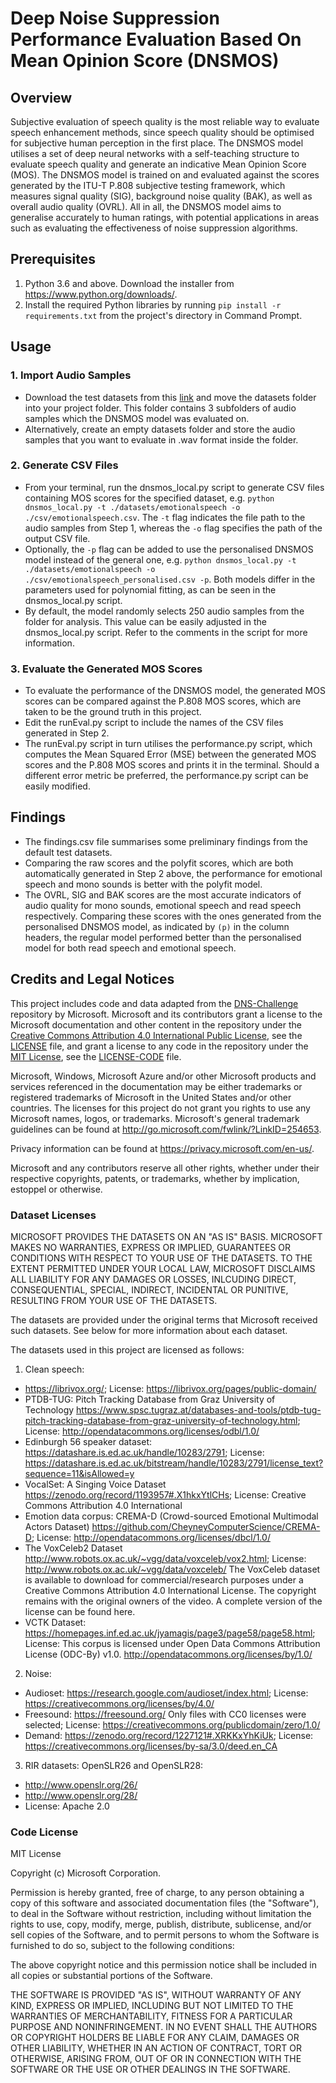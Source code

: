 # **Deep Noise Suppression Performance Evaluation Based On Mean Opinion Score (DNSMOS)**

## **Overview**
Subjective evaluation of speech quality is the most reliable way to evaluate speech enhancement methods, since speech quality should be optimised for subjective human perception in the first place. The DNSMOS model utilises a set of deep neural networks with a self-teaching structure to evaluate speech quality and generate an indicative Mean Opinion Score (MOS). The DNSMOS model is trained on and evaluated against the scores generated by the ITU-T P.808 subjective testing framework, which measures signal quality (SIG), background noise quality (BAK), as well as overall audio quality (OVRL). All in all, the DNSMOS model aims to generalise accurately to human ratings, with potential applications in areas such as evaluating the effectiveness of noise suppression algorithms.

## **Prerequisites**
1. Python 3.6 and above. Download the installer from https://www.python.org/downloads/.
2. Install the required Python libraries by running ```pip install -r requirements.txt``` from the project's directory in Command Prompt.

## **Usage**
### **1. Import Audio Samples**
* Download the test datasets from this [link](https://dysononline-my.sharepoint.com/:f:/g/personal/huiqi_guo_dyson_com/EoLiH7S9qz5Ipd8OBzszPA8BsZzFp0Yq3GUOw3hYv6sH6w?e=A4E5bg) and move the datasets folder into your project folder. This folder contains 3 subfolders of audio samples which the DNSMOS model was evaluated on. 
* Alternatively, create an empty datasets folder and store the audio samples that you want to evaluate in .wav format inside the folder.

### **2. Generate CSV Files**
* From your terminal, run the dnsmos_local.py script to generate CSV files containing MOS scores for the specified dataset, e.g. ```python dnsmos_local.py -t ./datasets/emotionalspeech -o ./csv/emotionalspeech.csv```. The ```-t``` flag indicates the file path to the audio samples from Step 1, whereas the ```-o``` flag specifies the path of the output CSV file.
* Optionally, the ```-p``` flag can be added to use the personalised DNSMOS model instead of the general one, e.g. ```python dnsmos_local.py -t ./datasets/emotionalspeech -o ./csv/emotionalspeech_personalised.csv -p```. Both models differ in the parameters used for polynomial fitting, as can be seen in the dnsmos_local.py script.
* By default, the model randomly selects 250 audio samples from the folder for analysis. This value can be easily adjusted in the dnsmos_local.py script. Refer to the comments in the script for more information.

### **3. Evaluate the Generated MOS Scores**
* To evaluate the performance of the DNSMOS model, the generated MOS scores can be compared against the P.808 MOS scores, which are taken to be the ground truth in this project. 
* Edit the runEval.py script to include the names of the CSV files generated in Step 2.
* The runEval.py script in turn utilises the performance.py script, which computes the Mean Squared Error (MSE) between the generated MOS scores and the P.808 MOS scores and prints it in the terminal. Should a different error metric be preferred, the performance.py script can be easily modified.

## **Findings**
* The findings.csv file summarises some preliminary findings from the default test datasets. 
* Comparing the raw scores and the polyfit scores, which are both automatically generated in Step 2 above, the performance for emotional speech and mono sounds is better with the polyfit model.
* The OVRL, SIG and BAK scores are the most accurate indicators of audio quality for mono sounds, emotional speech and read speech respectively. Comparing these scores with the ones generated from the personalised DNSMOS model, as indicated by ```(p)``` in the column headers, the regular model performed better than the personalised model for both read speech and emotional speech.

## **Credits and Legal Notices**
This project includes code and data adapted from the [DNS-Challenge](https://github.com/microsoft/DNS-Challenge.git) repository by Microsoft. Microsoft and its contributors grant a license to the Microsoft documentation and other content in the repository under the [Creative Commons Attribution 4.0 International Public License](https://creativecommons.org/licenses/by/4.0/legalcode), see the [LICENSE](LICENSE) file, and grant a license to any code in the repository under the [MIT License](https://opensource.org/licenses/MIT), see the [LICENSE-CODE](LICENSE-CODE) file.

Microsoft, Windows, Microsoft Azure and/or other Microsoft products and services referenced in the documentation may be either trademarks or registered trademarks of Microsoft in the United States and/or other countries. The licenses for this project do not grant you rights to use any Microsoft names, logos, or trademarks. Microsoft's general trademark guidelines can be found at http://go.microsoft.com/fwlink/?LinkID=254653.

Privacy information can be found at https://privacy.microsoft.com/en-us/.

Microsoft and any contributors reserve all other rights, whether under their respective copyrights, patents, or trademarks, whether by implication, estoppel or otherwise.

### **Dataset Licenses**
MICROSOFT PROVIDES THE DATASETS ON AN "AS IS" BASIS. MICROSOFT MAKES NO WARRANTIES, EXPRESS OR IMPLIED, GUARANTEES OR CONDITIONS WITH RESPECT TO YOUR USE OF THE DATASETS. TO THE EXTENT PERMITTED UNDER YOUR LOCAL LAW, MICROSOFT DISCLAIMS ALL LIABILITY FOR ANY DAMAGES OR LOSSES, INLCUDING DIRECT, CONSEQUENTIAL, SPECIAL, INDIRECT, INCIDENTAL OR PUNITIVE, RESULTING FROM YOUR USE OF THE DATASETS.

The datasets are provided under the original terms that Microsoft received such datasets. See below for more information about each dataset.

The datasets used in this project are licensed as follows:
1. Clean speech:
* https://librivox.org/; License: https://librivox.org/pages/public-domain/
* PTDB-TUG: Pitch Tracking Database from Graz University of Technology https://www.spsc.tugraz.at/databases-and-tools/ptdb-tug-pitch-tracking-database-from-graz-university-of-technology.html; License: http://opendatacommons.org/licenses/odbl/1.0/
* Edinburgh 56 speaker dataset: https://datashare.is.ed.ac.uk/handle/10283/2791; License: https://datashare.is.ed.ac.uk/bitstream/handle/10283/2791/license_text?sequence=11&isAllowed=y
* VocalSet: A Singing Voice Dataset https://zenodo.org/record/1193957#.X1hkxYtlCHs; License: Creative Commons Attribution 4.0 International
* Emotion data corpus: CREMA-D (Crowd-sourced Emotional Multimodal Actors Dataset)
https://github.com/CheyneyComputerScience/CREMA-D; License: http://opendatacommons.org/licenses/dbcl/1.0/
* The VoxCeleb2 Dataset http://www.robots.ox.ac.uk/~vgg/data/voxceleb/vox2.html; License: http://www.robots.ox.ac.uk/~vgg/data/voxceleb/
The VoxCeleb dataset is available to download for commercial/research purposes under a Creative Commons Attribution 4.0 International License. The copyright remains with the original owners of the video. A complete version of the license can be found here.
* VCTK Dataset: https://homepages.inf.ed.ac.uk/jyamagis/page3/page58/page58.html; License: This corpus is licensed under Open Data Commons Attribution License (ODC-By) v1.0.
http://opendatacommons.org/licenses/by/1.0/

2. Noise:
* Audioset: https://research.google.com/audioset/index.html; License: https://creativecommons.org/licenses/by/4.0/
* Freesound: https://freesound.org/ Only files with CC0 licenses were selected; License: https://creativecommons.org/publicdomain/zero/1.0/
* Demand: https://zenodo.org/record/1227121#.XRKKxYhKiUk; License: https://creativecommons.org/licenses/by-sa/3.0/deed.en_CA

3. RIR datasets: OpenSLR26 and OpenSLR28:
* http://www.openslr.org/26/
* http://www.openslr.org/28/
* License: Apache 2.0

### **Code License**
MIT License

Copyright (c) Microsoft Corporation.

Permission is hereby granted, free of charge, to any person obtaining a copy of this software and associated documentation files (the "Software"), to deal in the Software without restriction, including without limitation the rights to use, copy, modify, merge, publish, distribute, sublicense, and/or sell copies of the Software, and to permit persons to whom the Software is furnished to do so, subject to the following conditions:

The above copyright notice and this permission notice shall be included in all copies or substantial portions of the Software.

THE SOFTWARE IS PROVIDED "AS IS", WITHOUT WARRANTY OF ANY KIND, EXPRESS OR IMPLIED, INCLUDING BUT NOT LIMITED TO THE WARRANTIES OF MERCHANTABILITY, FITNESS FOR A PARTICULAR PURPOSE AND NONINFRINGEMENT. IN NO EVENT SHALL THE AUTHORS OR COPYRIGHT HOLDERS BE LIABLE FOR ANY CLAIM, DAMAGES OR OTHER LIABILITY, WHETHER IN AN ACTION OF CONTRACT, TORT OR OTHERWISE, ARISING FROM, OUT OF OR IN CONNECTION WITH THE SOFTWARE OR THE USE OR OTHER DEALINGS IN THE SOFTWARE.